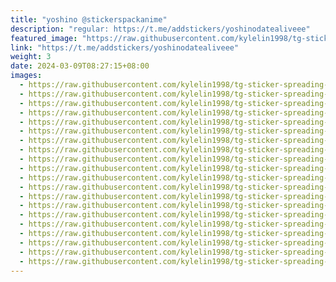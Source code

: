 ```yaml
---
title: "yoshino @stickerspackanime"
description: "regular: https://t.me/addstickers/yoshinodatealiveee"
featured_image: "https://raw.githubusercontent.com/kylelin1998/tg-sticker-spreading-worldwide-images/main/img/d9bfb2c4-abcf-4499-8cc5-b3f3b0e0975c.jpg"
link: "https://t.me/addstickers/yoshinodatealiveee"
weight: 3
date: 2024-03-09T08:27:15+08:00
images:
  - https://raw.githubusercontent.com/kylelin1998/tg-sticker-spreading-worldwide-images/main/img/d9bfb2c4-abcf-4499-8cc5-b3f3b0e0975c.jpg
  - https://raw.githubusercontent.com/kylelin1998/tg-sticker-spreading-worldwide-images/main/img/88f3749f-6dec-46cd-b4fc-4d82ceef8b07.jpg
  - https://raw.githubusercontent.com/kylelin1998/tg-sticker-spreading-worldwide-images/main/img/522c510a-6c09-44c7-95eb-b7866b6fce35.jpg
  - https://raw.githubusercontent.com/kylelin1998/tg-sticker-spreading-worldwide-images/main/img/4a48af89-47b0-4516-a9c4-88482c83851d.jpg
  - https://raw.githubusercontent.com/kylelin1998/tg-sticker-spreading-worldwide-images/main/img/29ff1f5d-be48-4245-bd2d-66bd59ffe2f8.jpg
  - https://raw.githubusercontent.com/kylelin1998/tg-sticker-spreading-worldwide-images/main/img/cfa91677-b9fa-4ccf-9fdb-50cdd8eb57e4.jpg
  - https://raw.githubusercontent.com/kylelin1998/tg-sticker-spreading-worldwide-images/main/img/7eca012c-c04f-4aba-8706-77c428669b54.jpg
  - https://raw.githubusercontent.com/kylelin1998/tg-sticker-spreading-worldwide-images/main/img/c53a0c2d-5d74-42be-9448-3f9158724f34.jpg
  - https://raw.githubusercontent.com/kylelin1998/tg-sticker-spreading-worldwide-images/main/img/64c2ac32-045a-4b88-8c31-e27cd8c9f658.jpg
  - https://raw.githubusercontent.com/kylelin1998/tg-sticker-spreading-worldwide-images/main/img/b46c7690-559d-4dec-aa5d-eb67a412bd7f.jpg
  - https://raw.githubusercontent.com/kylelin1998/tg-sticker-spreading-worldwide-images/main/img/42fea2d9-f701-4d33-a640-27e2d13a2afe.jpg
  - https://raw.githubusercontent.com/kylelin1998/tg-sticker-spreading-worldwide-images/main/img/a7eab9d1-850b-4a02-a567-fa46d41595a2.jpg
  - https://raw.githubusercontent.com/kylelin1998/tg-sticker-spreading-worldwide-images/main/img/5300aa93-81f9-4be9-b503-b6d170f35132.jpg
  - https://raw.githubusercontent.com/kylelin1998/tg-sticker-spreading-worldwide-images/main/img/f44b75b8-77dd-45d6-b3df-42befc6f2ae5.jpg
  - https://raw.githubusercontent.com/kylelin1998/tg-sticker-spreading-worldwide-images/main/img/fac3bc98-f666-4f8f-8ab4-77c9ac0106f9.jpg
  - https://raw.githubusercontent.com/kylelin1998/tg-sticker-spreading-worldwide-images/main/img/d9212195-1a06-43ad-9c2c-9e109e6fac4c.jpg
  - https://raw.githubusercontent.com/kylelin1998/tg-sticker-spreading-worldwide-images/main/img/b2455f69-42f6-4218-b0cc-14a910d3d190.jpg
  - https://raw.githubusercontent.com/kylelin1998/tg-sticker-spreading-worldwide-images/main/img/6115eac7-f3b2-4afc-9b21-7ae25979b509.jpg
  - https://raw.githubusercontent.com/kylelin1998/tg-sticker-spreading-worldwide-images/main/img/168a1b63-a4a6-400b-aaa2-b603f26f3096.jpg
  - https://raw.githubusercontent.com/kylelin1998/tg-sticker-spreading-worldwide-images/main/img/46f0e2f3-f3e4-4d3b-976c-73b4faa134c4.jpg
---
```

